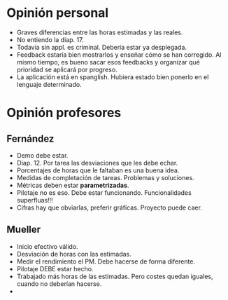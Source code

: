 # Opinión personal
* Graves diferencias entre las horas estimadas y las reales.
* No entiendo la diap. 17.
* Todavía sin appl. es criminal. Debería estar ya desplegada.
* Feedback estaría bien mostrarlos y enseñar cómo se han corregido. Al mismo tiempo, es bueno sacar esos feedbacks y organizar qué prioridad se aplicará por progreso.
* La aplicación está en spanglish. Hubiera estado bien ponerlo en el lenguaje determinado.

# Opinión profesores
## Fernández
* Demo debe estar.
* Diap. 12. Por tarea las desviaciones que les debe echar.
* Porcentajes de horas que le faltaban es una buena idea.
* Medidas de completación de tareas. Problemas y soluciones.
* Métricas deben estar **parametrizadas**.
* Pilotaje no es eso. Debe estar funcionando. Funcionalidades superfluas!!!
* Cifras hay que obviarlas, preferir gráficas. Proyecto puede caer.

## Mueller
* Inicio efectivo válido.
* Desviación de horas con las estimadas.
* Medir el rendimiento el PM. Debe hacerse de forma diferente.
* Pilotaje DEBE estar hecho.
* Trabajado más horas de las estimadas. Pero costes quedan iguales, cuando no deberían hacerse.
* 
